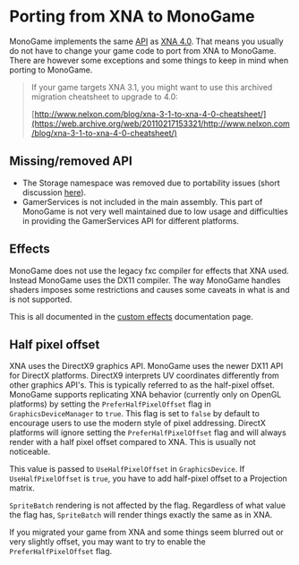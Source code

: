# Porting from XNA to MonoGame

MonoGame implements the same [API](https://en.wikipedia.org/wiki/Application_programming_interface)
as [XNA 4.0](https://docs.microsoft.com/en-us/previous-versions/windows/xna/bb200104(v=xnagamestudio.41)). That means you usually do not have to change your game code to port from XNA to
MonoGame. There are however some exceptions and some things to keep in mind when porting to MonoGame.

> If your game targets XNA 3.1, you might want to use this archived migration cheatsheet to upgrade
to 4.0:
>
> [http://www.nelxon.com/blog/xna-3-1-to-xna-4-0-cheatsheet/](https://web.archive.org/web/20110217153321/http://www.nelxon.com/blog/xna-3-1-to-xna-4-0-cheatsheet/)

## Missing/removed API

- The Storage namespace was removed due to portability issues (short discussion [here](https://github.com/MonoGame/MonoGame/issues/4311)).
- GamerServices is not included in the main assembly. This part of MonoGame is not very well maintained due to low usage and difficulties
in providing the GamerServices API for different platforms.

## Effects

MonoGame does not use the legacy fxc compiler for effects that XNA used. Instead MonoGame uses the DX11 compiler.
The way MonoGame handles shaders imposes some restrictions and causes some caveats in what is and is not supported.

This is all documented in the [custom effects](content/custom_effects.md) documentation page.

## Half pixel offset

XNA uses the DirectX9 graphics API. MonoGame uses the newer DX11 API for DirectX platforms.
DirectX9 interprets UV coordinates differently from other graphics API's. This is typically
referred to as the half-pixel offset. 
MonoGame supports replicating XNA behavior (currently only on OpenGL platforms) by setting
the `PreferHalfPixelOffset` flag in `GraphicsDeviceManager` to `true`. This flag is
set to `false` by default to encourage users to use the modern style of pixel addressing.
DirectX platforms will ignore setting the `PreferHalfPixelOffset` flag and will
always render with a half pixel offset compared to XNA. This is usually not noticeable.

This value is passed to `UseHalfPixelOffset` in `GraphicsDevice`. If `UseHalfPixelOffset`
is `true`, you have to add half-pixel offset to a Projection matrix.

`SpriteBatch` rendering is not affected by the flag. Regardless of what value the flag has,
`SpriteBatch` will render things exactly the same as in XNA.

If you migrated your game from XNA and some things seem blurred out or very slightly offset,
you may want to try to enable the `PreferHalfPixelOffset` flag.
